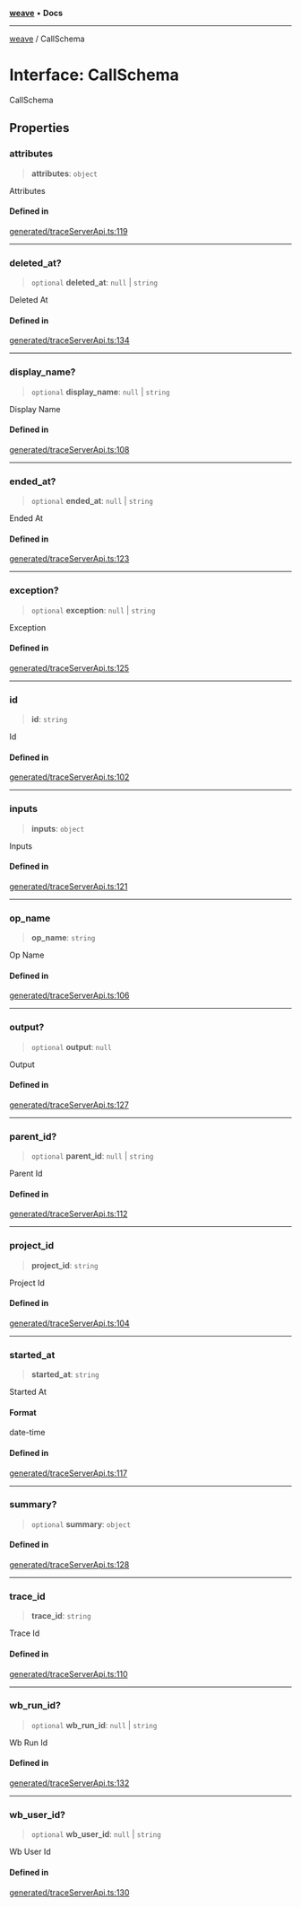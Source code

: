 [**weave**](../README.md) • **Docs**

***

[weave](../README.md) / CallSchema

# Interface: CallSchema

CallSchema

## Properties

### attributes

> **attributes**: `object`

Attributes

#### Defined in

[generated/traceServerApi.ts:119](https://github.com/wandb/weave/blob/e2313369cb35bc1b6f97c70539926dd951ead21e/sdks/node/src/generated/traceServerApi.ts#L119)

***

### deleted\_at?

> `optional` **deleted\_at**: `null` \| `string`

Deleted At

#### Defined in

[generated/traceServerApi.ts:134](https://github.com/wandb/weave/blob/e2313369cb35bc1b6f97c70539926dd951ead21e/sdks/node/src/generated/traceServerApi.ts#L134)

***

### display\_name?

> `optional` **display\_name**: `null` \| `string`

Display Name

#### Defined in

[generated/traceServerApi.ts:108](https://github.com/wandb/weave/blob/e2313369cb35bc1b6f97c70539926dd951ead21e/sdks/node/src/generated/traceServerApi.ts#L108)

***

### ended\_at?

> `optional` **ended\_at**: `null` \| `string`

Ended At

#### Defined in

[generated/traceServerApi.ts:123](https://github.com/wandb/weave/blob/e2313369cb35bc1b6f97c70539926dd951ead21e/sdks/node/src/generated/traceServerApi.ts#L123)

***

### exception?

> `optional` **exception**: `null` \| `string`

Exception

#### Defined in

[generated/traceServerApi.ts:125](https://github.com/wandb/weave/blob/e2313369cb35bc1b6f97c70539926dd951ead21e/sdks/node/src/generated/traceServerApi.ts#L125)

***

### id

> **id**: `string`

Id

#### Defined in

[generated/traceServerApi.ts:102](https://github.com/wandb/weave/blob/e2313369cb35bc1b6f97c70539926dd951ead21e/sdks/node/src/generated/traceServerApi.ts#L102)

***

### inputs

> **inputs**: `object`

Inputs

#### Defined in

[generated/traceServerApi.ts:121](https://github.com/wandb/weave/blob/e2313369cb35bc1b6f97c70539926dd951ead21e/sdks/node/src/generated/traceServerApi.ts#L121)

***

### op\_name

> **op\_name**: `string`

Op Name

#### Defined in

[generated/traceServerApi.ts:106](https://github.com/wandb/weave/blob/e2313369cb35bc1b6f97c70539926dd951ead21e/sdks/node/src/generated/traceServerApi.ts#L106)

***

### output?

> `optional` **output**: `null`

Output

#### Defined in

[generated/traceServerApi.ts:127](https://github.com/wandb/weave/blob/e2313369cb35bc1b6f97c70539926dd951ead21e/sdks/node/src/generated/traceServerApi.ts#L127)

***

### parent\_id?

> `optional` **parent\_id**: `null` \| `string`

Parent Id

#### Defined in

[generated/traceServerApi.ts:112](https://github.com/wandb/weave/blob/e2313369cb35bc1b6f97c70539926dd951ead21e/sdks/node/src/generated/traceServerApi.ts#L112)

***

### project\_id

> **project\_id**: `string`

Project Id

#### Defined in

[generated/traceServerApi.ts:104](https://github.com/wandb/weave/blob/e2313369cb35bc1b6f97c70539926dd951ead21e/sdks/node/src/generated/traceServerApi.ts#L104)

***

### started\_at

> **started\_at**: `string`

Started At

#### Format

date-time

#### Defined in

[generated/traceServerApi.ts:117](https://github.com/wandb/weave/blob/e2313369cb35bc1b6f97c70539926dd951ead21e/sdks/node/src/generated/traceServerApi.ts#L117)

***

### summary?

> `optional` **summary**: `object`

#### Defined in

[generated/traceServerApi.ts:128](https://github.com/wandb/weave/blob/e2313369cb35bc1b6f97c70539926dd951ead21e/sdks/node/src/generated/traceServerApi.ts#L128)

***

### trace\_id

> **trace\_id**: `string`

Trace Id

#### Defined in

[generated/traceServerApi.ts:110](https://github.com/wandb/weave/blob/e2313369cb35bc1b6f97c70539926dd951ead21e/sdks/node/src/generated/traceServerApi.ts#L110)

***

### wb\_run\_id?

> `optional` **wb\_run\_id**: `null` \| `string`

Wb Run Id

#### Defined in

[generated/traceServerApi.ts:132](https://github.com/wandb/weave/blob/e2313369cb35bc1b6f97c70539926dd951ead21e/sdks/node/src/generated/traceServerApi.ts#L132)

***

### wb\_user\_id?

> `optional` **wb\_user\_id**: `null` \| `string`

Wb User Id

#### Defined in

[generated/traceServerApi.ts:130](https://github.com/wandb/weave/blob/e2313369cb35bc1b6f97c70539926dd951ead21e/sdks/node/src/generated/traceServerApi.ts#L130)
